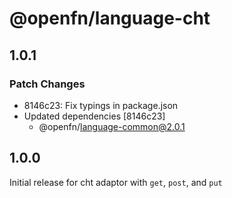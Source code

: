 # @openfn/language-cht

## 1.0.1

### Patch Changes

- 8146c23: Fix typings in package.json
- Updated dependencies [8146c23]
  - @openfn/language-common@2.0.1

## 1.0.0

Initial release for cht adaptor with `get`, `post`, and `put`
